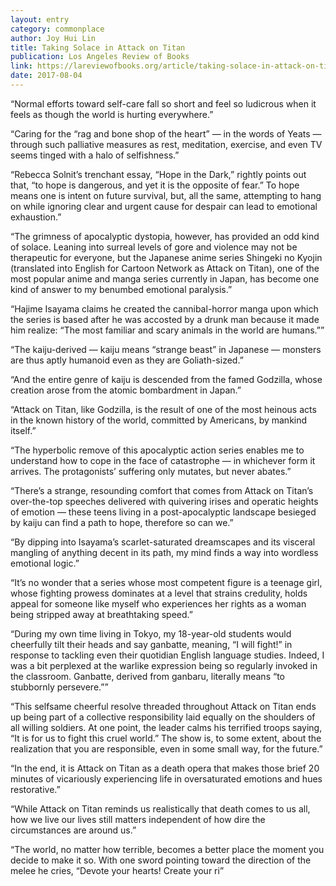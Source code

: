 ```yaml
---
layout: entry
category: commonplace
author: Joy Hui Lin
title: Taking Solace in Attack on Titan
publication: Los Angeles Review of Books
link: https://lareviewofbooks.org/article/taking-solace-in-attack-on-titan/
date: 2017-08-04
---
```


“Normal efforts toward self-care fall so short and feel so ludicrous when it feels as though the world is hurting everywhere.”

“Caring for the “rag and bone shop of the heart” — in the words of Yeats — through such palliative measures as rest, meditation, exercise, and even TV seems tinged with a halo of selfishness.”

“Rebecca Solnit’s trenchant essay, “Hope in the Dark,” rightly points out that, “to hope is dangerous, and yet it is the opposite of fear.” To hope means one is intent on future survival, but, all the same, attempting to hang on while ignoring clear and urgent cause for despair can lead to emotional exhaustion.”

“The grimness of apocalyptic dystopia, however, has provided an odd kind of solace. Leaning into surreal levels of gore and violence may not be therapeutic for everyone, but the Japanese anime series Shingeki no Kyojin (translated into English for Cartoon Network as Attack on Titan), one of the most popular anime and manga series currently in Japan, has become one kind of answer to my benumbed emotional paralysis.”

“Hajime Isayama claims he created the cannibal-horror manga upon which the series is based after he was accosted by a drunk man because it made him realize: “The most familiar and scary animals in the world are humans.””

“The kaiju-derived — kaiju means “strange beast” in Japanese — monsters are thus aptly humanoid even as they are Goliath-sized.”

“And the entire genre of kaiju is descended from the famed Godzilla, whose creation arose from the atomic bombardment in Japan.”

“Attack on Titan, like Godzilla, is the result of one of the most heinous acts in the known history of the world, committed by Americans, by mankind itself.”

“The hyperbolic remove of this apocalyptic action series enables me to understand how to cope in the face of catastrophe — in whichever form it arrives. The protagonists’ suffering only mutates, but never abates.”

“There’s a strange, resounding comfort that comes from Attack on Titan’s over-the-top speeches delivered with quivering irises and operatic heights of emotion — these teens living in a post-apocalyptic landscape besieged by kaiju can find a path to hope, therefore so can we.”

“By dipping into Isayama’s scarlet-saturated dreamscapes and its visceral mangling of anything decent in its path, my mind finds a way into wordless emotional logic.”

“It’s no wonder that a series whose most competent figure is a teenage girl, whose fighting prowess dominates at a level that strains credulity, holds appeal for someone like myself who experiences her rights as a woman being stripped away at breathtaking speed.”

“During my own time living in Tokyo, my 18-year-old students would cheerfully tilt their heads and say ganbatte, meaning, “I will fight!” in response to tackling even their quotidian English language studies. Indeed, I was a bit perplexed at the warlike expression being so regularly invoked in the classroom. Ganbatte, derived from ganbaru, literally means “to stubbornly persevere.””

“This selfsame cheerful resolve threaded throughout Attack on Titan ends up being part of a collective responsibility laid equally on the shoulders of all willing soldiers. At one point, the leader calms his terrified troops saying, “It is for us to fight this cruel world.” The show is, to some extent, about the realization that you are responsible, even in some small way, for the future.”

“In the end, it is Attack on Titan as a death opera that makes those brief 20 minutes of vicariously experiencing life in oversaturated emotions and hues restorative.”

“While Attack on Titan reminds us realistically that death comes to us all, how we live our lives still matters independent of how dire the circumstances are around us.”

“The world, no matter how terrible, becomes a better place the moment you decide to make it so. With one sword pointing toward the direction of the melee he cries, “Devote your hearts! Create your ri”

